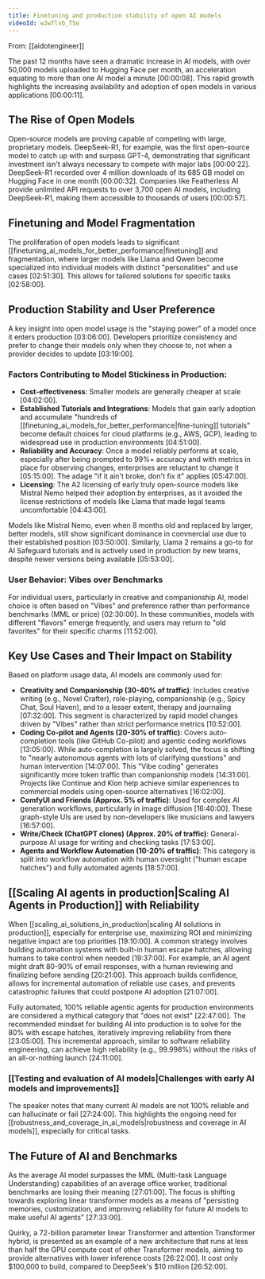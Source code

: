 ```yaml
---
title: Finetuning and production stability of open AI models
videoId: wJwTlvb_TSo
---
```


From: [[aidotengineer]] <br/> 

The past 12 months have seen a dramatic increase in AI models, with over 50,000 models uploaded to Hugging Face per month, an acceleration equating to more than one AI model a minute <a class="yt-timestamp" data-t="00:00:08">[00:00:08]</a>. This rapid growth highlights the increasing availability and adoption of open models in various applications <a class="yt-timestamp" data-t="00:00:11">[00:00:11]</a>.

## The Rise of Open Models

Open-source models are proving capable of competing with large, proprietary models. DeepSeek-R1, for example, was the first open-source model to catch up with and surpass GPT-4, demonstrating that significant investment isn't always necessary to compete with major labs <a class="yt-timestamp" data-t="00:00:22">[00:00:22]</a>. DeepSeek-R1 recorded over 4 million downloads of its 685 GB model on Hugging Face in one month <a class="yt-timestamp" data-t="00:00:32">[00:00:32]</a>. Companies like Featherless AI provide unlimited API requests to over 3,700 open AI models, including DeepSeek-R1, making them accessible to thousands of users <a class="yt-timestamp" data-t="00:00:57">[00:00:57]</a>.

## Finetuning and Model Fragmentation

The proliferation of open models leads to significant [[finetuning_ai_models_for_better_performance|finetuning]] and fragmentation, where larger models like Llama and Qwen become specialized into individual models with distinct "personalities" and use cases <a class="yt-timestamp" data-t="02:51:30">[02:51:30]</a>. This allows for tailored solutions for specific tasks <a class="yt-timestamp" data-t="02:58:00">[02:58:00]</a>.

## Production Stability and User Preference

A key insight into open model usage is the "staying power" of a model once it enters production <a class="yt-timestamp" data-t="03:06:00">[03:06:00]</a>. Developers prioritize consistency and prefer to change their models only when they choose to, not when a provider decides to update <a class="yt-timestamp" data-t="03:19:00">[03:19:00]</a>.

### Factors Contributing to Model Stickiness in Production:
*   **Cost-effectiveness**: Smaller models are generally cheaper at scale <a class="yt-timestamp" data-t="04:02:00">[04:02:00]</a>.
*   **Established Tutorials and Integrations**: Models that gain early adoption and accumulate "hundreds of [[finetuning_ai_models_for_better_performance|fine-tuning]] tutorials" become default choices for cloud platforms (e.g., AWS, GCP), leading to widespread use in production environments <a class="yt-timestamp" data-t="04:51:00">[04:51:00]</a>.
*   **Reliability and Accuracy**: Once a model reliably performs at scale, especially after being prompted to 99%+ accuracy and with metrics in place for observing changes, enterprises are reluctant to change it <a class="yt-timestamp" data-t="05:15:00">[05:15:00]</a>. The adage "if it ain't broke, don't fix it" applies <a class="yt-timestamp" data-t="05:47:00">[05:47:00]</a>.
*   **Licensing**: The A2 licensing of early truly open-source models like Mistral Nemo helped their adoption by enterprises, as it avoided the license restrictions of models like Llama that made legal teams uncomfortable <a class="yt-timestamp" data-t="04:43:00">[04:43:00]</a>.

Models like Mistral Nemo, even when 8 months old and replaced by larger, better models, still show significant dominance in commercial use due to their established position <a class="yt-timestamp" data-t="03:50:00">[03:50:00]</a>. Similarly, Llama 2 remains a go-to for AI Safeguard tutorials and is actively used in production by new teams, despite newer versions being available <a class="yt-timestamp" data-t="05:53:00">[05:53:00]</a>.

### User Behavior: Vibes over Benchmarks
For individual users, particularly in creative and companionship AI, model choice is often based on "Vibes" and preference rather than performance benchmarks (MML or price) <a class="yt-timestamp" data-t="02:30:00">[02:30:00]</a>. In these communities, models with different "flavors" emerge frequently, and users may return to "old favorites" for their specific charms <a class="yt-timestamp" data-t="11:52:00">[11:52:00]</a>.

## Key Use Cases and Their Impact on Stability

Based on platform usage data, AI models are commonly used for:
*   **Creativity and Companionship (30-40% of traffic)**: Includes creative writing (e.g., Novel Crafter), role-playing, companionship (e.g., Spicy Chat, Soul Haven), and to a lesser extent, therapy and journaling <a class="yt-timestamp" data-t="07:32:00">[07:32:00]</a>. This segment is characterized by rapid model changes driven by "Vibes" rather than strict performance metrics <a class="yt-timestamp" data-t="10:52:00">[10:52:00]</a>.
*   **Coding Co-pilot and Agents (20-30% of traffic)**: Covers auto-completion tools (like GitHub Co-pilot) and agentic coding workflows <a class="yt-timestamp" data-t="13:05:00">[13:05:00]</a>. While auto-completion is largely solved, the focus is shifting to "nearly autonomous agents with lots of clarifying questions" and human intervention <a class="yt-timestamp" data-t="14:07:00">[14:07:00]</a>. This "Vibe coding" generates significantly more token traffic than companionship models <a class="yt-timestamp" data-t="14:31:00">[14:31:00]</a>. Projects like Continue and Klon help achieve similar experiences to commercial models using open-source alternatives <a class="yt-timestamp" data-t="16:02:00">[16:02:00]</a>.
*   **ComfyUI and Friends (Approx. 5% of traffic)**: Used for complex AI generation workflows, particularly in image diffusion <a class="yt-timestamp" data-t="16:40:00">[16:40:00]</a>. These graph-style UIs are used by non-developers like musicians and lawyers <a class="yt-timestamp" data-t="16:57:00">[16:57:00]</a>.
*   **Write/Check (ChatGPT clones) (Approx. 20% of traffic)**: General-purpose AI usage for writing and checking tasks <a class="yt-timestamp" data-t="17:53:00">[17:53:00]</a>.
*   **Agents and Workflow Automation (10-20% of traffic)**: This category is split into workflow automation with human oversight ("human escape hatches") and fully automated agents <a class="yt-timestamp" data-t="18:57:00">[18:57:00]</a>.

## [[Scaling AI agents in production|Scaling AI Agents in Production]] with Reliability

When [[scaling_ai_solutions_in_production|scaling AI solutions in production]], especially for enterprise use, maximizing ROI and minimizing negative impact are top priorities <a class="yt-timestamp" data-t="19:10:00">[19:10:00]</a>. A common strategy involves building automation systems with built-in human escape hatches, allowing humans to take control when needed <a class="yt-timestamp" data-t="19:37:00">[19:37:00]</a>. For example, an AI agent might draft 80-90% of email responses, with a human reviewing and finalizing before sending <a class="yt-timestamp" data-t="20:21:00">[20:21:00]</a>. This approach builds confidence, allows for incremental automation of reliable use cases, and prevents catastrophic failures that could postpone AI adoption <a class="yt-timestamp" data-t="21:07:00">[21:07:00]</a>.

Fully automated, 100% reliable agentic agents for production environments are considered a mythical category that "does not exist" <a class="yt-timestamp" data-t="22:47:00">[22:47:00]</a>. The recommended mindset for building AI into production is to solve for the 80% with escape hatches, iteratively improving reliability from there <a class="yt-timestamp" data-t="23:05:00">[23:05:00]</a>. This incremental approach, similar to software reliability engineering, can achieve high reliability (e.g., 99.998%) without the risks of an all-or-nothing launch <a class="yt-timestamp" data-t="24:11:00">[24:11:00]</a>.

### [[Testing and evaluation of AI models|Challenges with early AI models and improvements]]
The speaker notes that many current AI models are not 100% reliable and can hallucinate or fail <a class="yt-timestamp" data-t="27:24:00">[27:24:00]</a>. This highlights the ongoing need for [[robustness_and_coverage_in_ai_models|robustness and coverage in AI models]], especially for critical tasks.

## The Future of AI and Benchmarks

As the average AI model surpasses the MML (Multi-task Language Understanding) capabilities of an average office worker, traditional benchmarks are losing their meaning <a class="yt-timestamp" data-t="27:01:00">[27:01:00]</a>. The focus is shifting towards exploring linear transformer models as a means of "persisting memories, customization, and improving reliability for future AI models to make useful AI agents" <a class="yt-timestamp" data-t="27:33:00">[27:33:00]</a>.

Quirky, a 72-billion parameter linear Transformer and attention Transformer hybrid, is presented as an example of a new architecture that runs at less than half the GPU compute cost of other Transformer models, aiming to provide alternatives with lower inference costs <a class="yt-timestamp" data-t="26:22:00">[26:22:00]</a>. It cost only $100,000 to build, compared to DeepSeek's $10 million <a class="yt-timestamp" data-t="26:52:00">[26:52:00]</a>.
